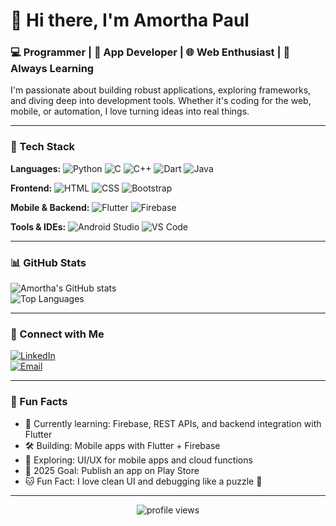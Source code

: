 # 👋 Hi there, I'm Amortha Paul

### 💻 Programmer | 📱 App Developer | 🌐 Web Enthusiast | 🚀 Always Learning

I'm passionate about building robust applications, exploring frameworks, and diving deep into development tools. Whether it's coding for the web, mobile, or automation, I love turning ideas into real things.

---

### 🧰 Tech Stack

**Languages:**
![Python](https://img.shields.io/badge/Python-3776AB?style=flat&logo=python&logoColor=white)
![C](https://img.shields.io/badge/C-00599C?style=flat&logo=c&logoColor=white)
![C++](https://img.shields.io/badge/C++-00599C?style=flat&logo=c%2B%2B&logoColor=white)
![Dart](https://img.shields.io/badge/Dart-0175C2?style=flat&logo=dart&logoColor=white)
![Java](https://img.shields.io/badge/Java-007396?style=flat&logo=java&logoColor=white)

**Frontend:**
![HTML](https://img.shields.io/badge/HTML5-E34F26?style=flat&logo=html5&logoColor=white)
![CSS](https://img.shields.io/badge/CSS3-1572B6?style=flat&logo=css3&logoColor=white)
![Bootstrap](https://img.shields.io/badge/Bootstrap-7952B3?style=flat&logo=bootstrap&logoColor=white)

**Mobile & Backend:**
![Flutter](https://img.shields.io/badge/Flutter-02569B?style=flat&logo=flutter&logoColor=white)
![Firebase](https://img.shields.io/badge/Firebase-FFCA28?style=flat&logo=firebase&logoColor=black)

**Tools & IDEs:**
![Android Studio](https://img.shields.io/badge/Android_Studio-3DDC84?style=flat&logo=android-studio&logoColor=white)
![VS Code](https://img.shields.io/badge/VS_Code-007ACC?style=flat&logo=visual-studio-code&logoColor=white)

---

### 📊 GitHub Stats

![Amortha's GitHub stats ](https://github-readme-stats.vercel.app/api?username=SajeebBhattacharjee&show_icons=true&theme=github_dark)  
![Top Languages](https://github-readme-stats.vercel.app/api/top-langs/?username=SajeebBhattacharjee&layout=compact&theme=github_dark)

---

### 🔗 Connect with Me

[![LinkedIn](https://img.shields.io/badge/LinkedIn-Connect-blue?style=flat&logo=linkedin)](https://linkedin.com/in/amortha-paul-a818b1376)  
[![Email](https://img.shields.io/badge/Email-ankon000111@gmail.com-informational?style=flat&logo=gmail)](mailto:ankon000111@gmail.com)

---

### 📌 Fun Facts

- 🌱 Currently learning: Firebase, REST APIs, and backend integration with Flutter  
- 🛠️ Building: Mobile apps with Flutter + Firebase  
- 🧠 Exploring: UI/UX for mobile apps and cloud functions  
- 🎯 2025 Goal: Publish an app on Play Store  
- 🐱 Fun Fact: I love clean UI and debugging like a puzzle 🧩  

---

<p align="center">
  <img src="https://komarev.com/ghpvc/?username=SajeebBhattacharjee&label=Profile+Views&color=blue&style=flat" alt="profile views"/>
</p>
